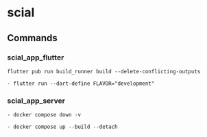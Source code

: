 # scial

## Commands

### scial_app_flutter

```shell
flutter pub run build_runner build --delete-conflicting-outputs
```

```shell
- flutter run --dart-define FLAVOR="development"
```

### scial_app_server

```shell
- docker compose down -v
```

```shell
- docker compose up --build --detach
```